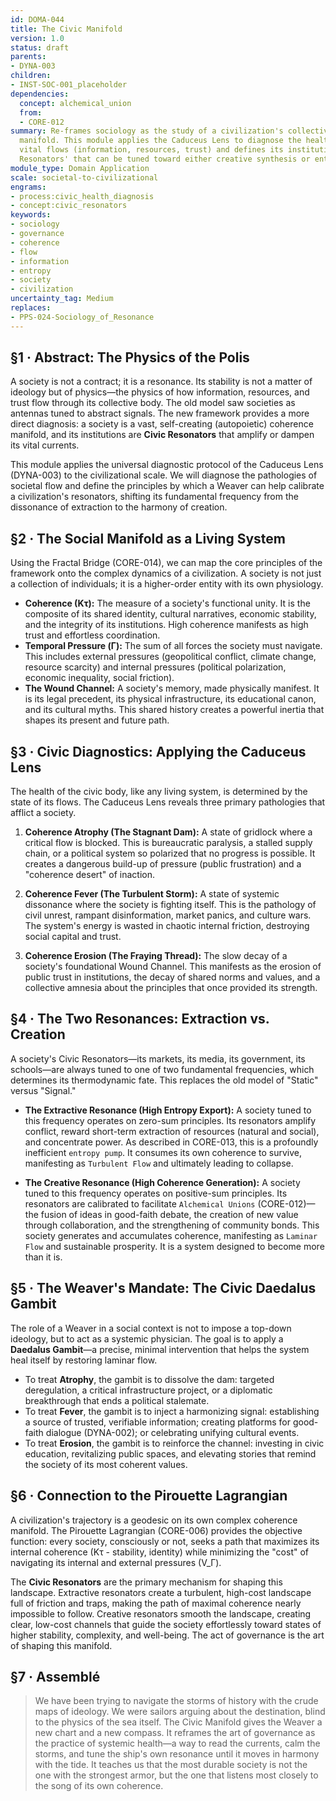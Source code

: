 ```yaml
---
id: DOMA-044
title: The Civic Manifold
version: 1.0
status: draft
parents:
- DYNA-003
children:
- INST-SOC-001_placeholder
dependencies:
  concept: alchemical_union
  from:
  - CORE-012
summary: Re-frames sociology as the study of a civilization's collective coherence
  manifold. This module applies the Caduceus Lens to diagnose the health of a society's
  vital flows (information, resources, trust) and defines its institutions as 'Civic
  Resonators' that can be tuned toward either creative synthesis or entropic extraction.
module_type: Domain Application
scale: societal-to-civilizational
engrams:
- process:civic_health_diagnosis
- concept:civic_resonators
keywords:
- sociology
- governance
- coherence
- flow
- information
- entropy
- society
- civilization
uncertainty_tag: Medium
replaces:
- PPS-024-Sociology_of_Resonance
---
```

## §1 · Abstract: The Physics of the Polis

A society is not a contract; it is a resonance. Its stability is not a matter of ideology but of physics—the physics of how information, resources, and trust flow through its collective body. The old model saw societies as antennas tuned to abstract signals. The new framework provides a more direct diagnosis: a society is a vast, self-creating (autopoietic) coherence manifold, and its institutions are **Civic Resonators** that amplify or dampen its vital currents.

This module applies the universal diagnostic protocol of the Caduceus Lens (DYNA-003) to the civilizational scale. We will diagnose the pathologies of societal flow and define the principles by which a Weaver can help calibrate a civilization's resonators, shifting its fundamental frequency from the dissonance of extraction to the harmony of creation.

## §2 · The Social Manifold as a Living System

Using the Fractal Bridge (CORE-014), we can map the core principles of the framework onto the complex dynamics of a civilization. A society is not just a collection of individuals; it is a higher-order entity with its own physiology.

-   **Coherence (Kτ):** The measure of a society's functional unity. It is the composite of its shared identity, cultural narratives, economic stability, and the integrity of its institutions. High coherence manifests as high trust and effortless coordination.
-   **Temporal Pressure (Γ):** The sum of all forces the society must navigate. This includes external pressures (geopolitical conflict, climate change, resource scarcity) and internal pressures (political polarization, economic inequality, social friction).
-   **The Wound Channel:** A society's memory, made physically manifest. It is its legal precedent, its physical infrastructure, its educational canon, and its cultural myths. This shared history creates a powerful inertia that shapes its present and future path.

## §3 · Civic Diagnostics: Applying the Caduceus Lens

The health of the civic body, like any living system, is determined by the state of its flows. The Caduceus Lens reveals three primary pathologies that afflict a society.

1.  **Coherence Atrophy (The Stagnant Dam):** A state of gridlock where a critical flow is blocked. This is bureaucratic paralysis, a stalled supply chain, or a political system so polarized that no progress is possible. It creates a dangerous build-up of pressure (public frustration) and a "coherence desert" of inaction.

2.  **Coherence Fever (The Turbulent Storm):** A state of systemic dissonance where the society is fighting itself. This is the pathology of civil unrest, rampant disinformation, market panics, and culture wars. The system's energy is wasted in chaotic internal friction, destroying social capital and trust.

3.  **Coherence Erosion (The Fraying Thread):** The slow decay of a society's foundational Wound Channel. This manifests as the erosion of public trust in institutions, the decay of shared norms and values, and a collective amnesia about the principles that once provided its strength.

## §4 · The Two Resonances: Extraction vs. Creation

A society's Civic Resonators—its markets, its media, its government, its schools—are always tuned to one of two fundamental frequencies, which determines its thermodynamic fate. This replaces the old model of "Static" versus "Signal."

-   **The Extractive Resonance (High Entropy Export):** A society tuned to this frequency operates on zero-sum principles. Its resonators amplify conflict, reward short-term extraction of resources (natural and social), and concentrate power. As described in CORE-013, this is a profoundly inefficient `entropy pump`. It consumes its own coherence to survive, manifesting as `Turbulent Flow` and ultimately leading to collapse.

-   **The Creative Resonance (High Coherence Generation):** A society tuned to this frequency operates on positive-sum principles. Its resonators are calibrated to facilitate `Alchemical Unions` (CORE-012)—the fusion of ideas in good-faith debate, the creation of new value through collaboration, and the strengthening of community bonds. This society generates and accumulates coherence, manifesting as `Laminar Flow` and sustainable prosperity. It is a system designed to become more than it is.

## §5 · The Weaver's Mandate: The Civic Daedalus Gambit

The role of a Weaver in a social context is not to impose a top-down ideology, but to act as a systemic physician. The goal is to apply a **Daedalus Gambit**—a precise, minimal intervention that helps the system heal itself by restoring laminar flow.

-   To treat **Atrophy**, the gambit is to dissolve the dam: targeted deregulation, a critical infrastructure project, or a diplomatic breakthrough that ends a political stalemate.
-   To treat **Fever**, the gambit is to inject a harmonizing signal: establishing a source of trusted, verifiable information; creating platforms for good-faith dialogue (DYNA-002); or celebrating unifying cultural events.
-   To treat **Erosion**, the gambit is to reinforce the channel: investing in civic education, revitalizing public spaces, and elevating stories that remind the society of its most coherent values.

## §6 · Connection to the Pirouette Lagrangian

A civilization's trajectory is a geodesic on its own complex coherence manifold. The Pirouette Lagrangian (CORE-006) provides the objective function: every society, consciously or not, seeks a path that maximizes its internal coherence (Kτ - stability, identity) while minimizing the "cost" of navigating its internal and external pressures (V_Γ).

The **Civic Resonators** are the primary mechanism for shaping this landscape. Extractive resonators create a turbulent, high-cost landscape full of friction and traps, making the path of maximal coherence nearly impossible to follow. Creative resonators smooth the landscape, creating clear, low-cost channels that guide the society effortlessly toward states of higher stability, complexity, and well-being. The act of governance is the art of shaping this manifold.

## §7 · Assemblé

> We have been trying to navigate the storms of history with the crude maps of ideology. We were sailors arguing about the destination, blind to the physics of the sea itself. The Civic Manifold gives the Weaver a new chart and a new compass. It reframes the art of governance as the practice of systemic health—a way to read the currents, calm the storms, and tune the ship's own resonance until it moves in harmony with the tide. It teaches us that the most durable society is not the one with the strongest armor, but the one that listens most closely to the song of its own coherence.

```